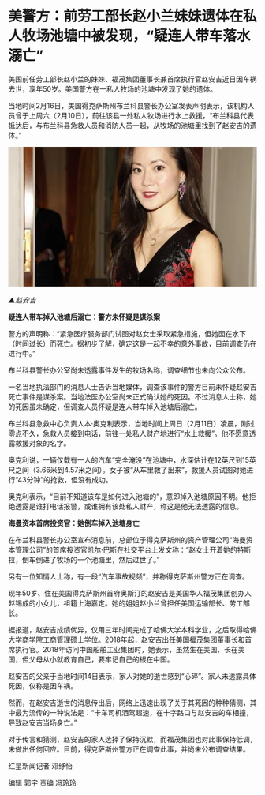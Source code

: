 # 美警方：前劳工部长赵小兰妹妹遗体在私人牧场池塘中被发现，“疑连人带车落水溺亡”

美国前任劳工部长赵小兰的妹妹、福茂集团董事长兼首席执行官赵安吉近日因车祸去世，享年50岁。美国警方在一私人牧场的池塘中发现了她的遗体。

当地时间2月16日，美国得克萨斯州布兰科县警长办公室发表声明表示，该机构人员曾于上周六（2月10日），前往该县一处私人牧场进行水上救援，“布兰科县代表抵达后，与布兰科县急救人员和消防人员一起，从牧场的池塘里找到了赵安吉的遗体。”

![ef618f8f875ad3c25bc3ab5089f1fd3d.jpg](https://raw.githubusercontent.com/qqhsx/qqnews_image/main/2024/02/19/美警方：前劳工部长赵小兰妹妹遗体在私人牧场池塘中被发现，“疑连人带车落水溺亡”/ef618f8f875ad3c25bc3ab5089f1fd3d.jpg)

 _▲赵安吉_

**疑连人带车掉入池塘后溺亡：警方未怀疑是谋杀案**

警方的声明称：“紧急医疗服务部门试图对赵女士采取紧急措施，但她因在水下（时间过长）而死亡。据初步了解，确定这是一起不幸的意外事故，目前调查仍在进行中。”

布兰科县警长办公室尚未透露事件发生的牧场名称，调查细节也未向公众公布。

一名当地执法部门的消息人士告诉当地媒体，调查该事件的警方目前未怀疑赵安吉死亡事件是谋杀案。当地法医办公室尚未正式确认她的死因。不过消息人士称，她的死因虽未确定，但调查人员怀疑是连人带车掉入池塘后溺亡。

布兰科县急救中心负责人本·奥克利表示，当地时间上周日（2月11日）凌晨，刚过零点不久，急救人员接到电话，前往一处私人财产地进行“水上救援”。他不愿意透露救援对象的名字。

奥克利说，一辆仅载有一人的汽车“完全淹没”在池塘中，水深估计在12英尺到15英尺之间（3.66米到4.57米之间）。女子被“从车里救了出来”，救援人员试图对她进行“43分钟”的抢救，但没有成功。

奥克利表示，“目前不知道该车是如何进入池塘的”，意即掉入池塘原因不明。他拒绝透露是谁打电话报警，或谁拥有该处私人财产，称这是他无法透露的信息。

**海曼资本首席投资官：她倒车掉入池塘身亡**

在布兰科县警长办公室宣布消息前，总部位于得克萨斯州的资产管理公司“海曼资本管理公司”的首席投资官凯尔·巴斯在社交平台上发文称：“赵女士开着她的特斯拉，倒车倒进了牧场的一个池塘里，然后过世了。”

另有一位知情人士称，有一段“汽车事故视频”，并称得克萨斯州警方正在调查。

现年50岁、住在美国得克萨斯州首府奥斯汀的赵安吉是美国华人福茂集团创办人赵锡成的小女儿，祖籍上海嘉定。她的姐姐赵小兰曾担任美国运输部长、劳工部长。

据报道，赵安吉成绩优异，仅用三年时间完成了哈佛大学本科学业，之后取得哈佛大学商学院工商管理硕士学位。2018年起，赵安吉出任美国福茂集团董事长和首席执行官。2018年访问中国船舶工业集团时，她表示，虽然生在美国、长在美国，但父母从小就教育自己，要牢记自己的根在中国。

赵安吉的父亲于当地时间14日表示，家人对她的逝世感到“心碎”。家人未透露具体死因，仅称是因车祸。

然而，在赵安吉逝世的消息传出后，网络上迅速出现了关于其死因的种种猜测，其中最为流传的一种说法是：“卡车司机酒驾超速，在十字路口与赵安吉的车相撞，导致赵安吉当场身亡。”

对于传言和猜测，赵安吉的家人选择了保持沉默，而福茂集团也对此事保持低调，未做出任何回应。目前，得克萨斯州警方正在调查此事，并尚未公布调查结果。

红星新闻记者 邓纾怡

编辑 郭宇 责编 冯玲玲


